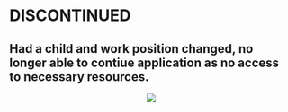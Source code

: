 # DISCONTINUED 
## Had a child and work position changed, no longer able to contiue application as no access to necessary resources.

<p align="center">
  <img src="https://github.com/Andrew-W-Pro/MFP-Warehouse-Tracking/blob/main/imgs/MFPWT-Logo.png?raw=true">
</p>
